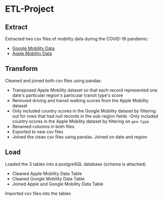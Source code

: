 # ETL-Project

## Extract
Extracted two csv files of mobility data during the COVID-19 pandemic:

- [Google Mobility Data](https://www.kaggle.com/devinaconley/covid19-mobility-data)
- [Apple Mobility Data](https://www.apple.com/covid19/mobility)

## Transform
Cleaned and joined both csv files using pandas:

- Transposed Apple Mobility dataset so that each record represented one date's particular region's particular transit type's score
- Removed driving and transit walking scores from the Apple Mobility dataset
- Only included country scores in the Google Mobility dataset by filtering out for rows that had null records in the sub-region fields
-Only included country scores in the Apple Mobility dataset by filtering on ```geo-type```
- Renamed columns in both files
- Exported to new csv files
- Joined the clean csv files using pandas. Joined on date and region

## Load
Loaded the 3 tables into a postgreSQL database (schema is attached)

- Cleaned Apple Mobility Data Table
- Cleaned Google Mobility Data Table
- Joined Apple and Google Mobility Data Table

Imported csv files into the tables
